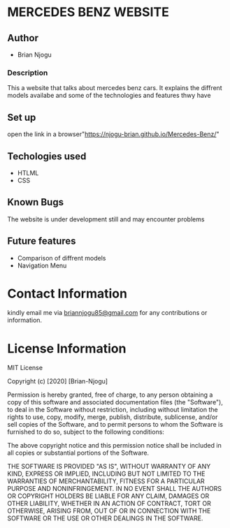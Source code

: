 # MERCEDES BENZ WEBSITE

## Author
* Brian Njogu

### Description
This a website that talks about mercedes benz cars.
It explains the diffrent models availabe and some of the technologies and features thwy have

## Set up
 open the link in a browser"https://njogu-brian.github.io/Mercedes-Benz/"

## Techologies used
 * HTLML
 * CSS

 ## Known Bugs

 The website is under development still and may encounter problems

 ## Future features 
 * Comparison of diffrent models
 * Navigation Menu

 # Contact Information
  kindly email me via briannjogu85@gmail.com for any contributions or information.

# License Information
MIT License

Copyright (c) [2020] [Brian-Njogu]

Permission is hereby granted, free of charge, to any person obtaining a copy
of this software and associated documentation files (the "Software"), to deal
in the Software without restriction, including without limitation the rights
to use, copy, modify, merge, publish, distribute, sublicense, and/or sell
copies of the Software, and to permit persons to whom the Software is
furnished to do so, subject to the following conditions:

The above copyright notice and this permission notice shall be included in all
copies or substantial portions of the Software.

THE SOFTWARE IS PROVIDED "AS IS", WITHOUT WARRANTY OF ANY KIND, EXPRESS OR
IMPLIED, INCLUDING BUT NOT LIMITED TO THE WARRANTIES OF MERCHANTABILITY,
FITNESS FOR A PARTICULAR PURPOSE AND NONINFRINGEMENT. IN NO EVENT SHALL THE
AUTHORS OR COPYRIGHT HOLDERS BE LIABLE FOR ANY CLAIM, DAMAGES OR OTHER
LIABILITY, WHETHER IN AN ACTION OF CONTRACT, TORT OR OTHERWISE, ARISING FROM,
OUT OF OR IN CONNECTION WITH THE SOFTWARE OR THE USE OR OTHER DEALINGS IN THE
SOFTWARE.